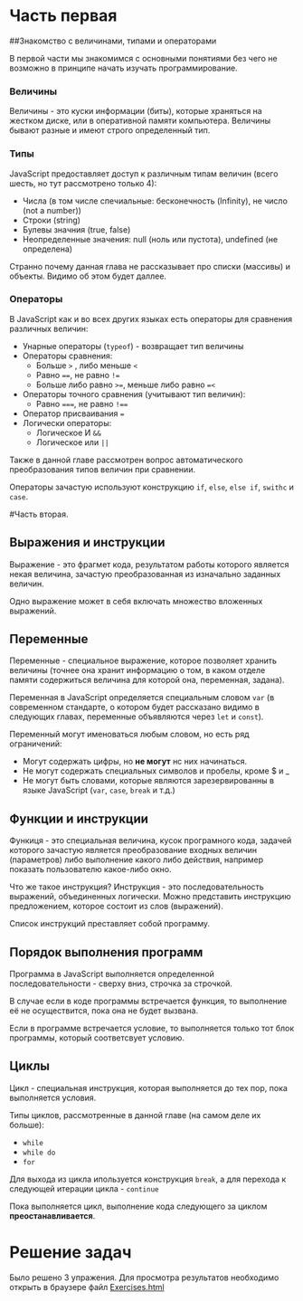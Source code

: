 # Часть первая
##Знакомство с величинами, типами и операторами

В первой части мы знакомимся с основными понятиями без чего не возможно в принципе начать изучать программирование.

### Величины
Величины - это куски информации (биты), которые храняться на жестком диске, или в оперативной памяти компьютера. Величины бывают разные и имеют строго определенный тип.

### Типы
JavaScript предоставляет доступ к различным типам величин (всего шесть, но тут рассмотрено только 4):
 * Числа (в том числе спечиальные: бесконечность (Infinity), не число (not a number))
 * Строки (string)
 * Булевы значния (true, false)
 * Неопределенные значения: null (ноль или пустота), undefined (не определена)
 
 Странно почему данная глава не рассказывает про списки (массивы) и объекты. Видимо об этом будет даллее.
 
 ### Операторы
В JavaScript как и во всех других языках есть операторы для сравнения различных величин:
 * Унарные операторы (`typeof`) - возвращает тип величины
 * Операторы сравнения:
    * Больше `>` , либо меньше `<` 
    * Равно `==`, не равно `!=`
    * Больше либо равно `>=`, меньше либо равно `=<`
* Операторы точного сравнения (учитывают тип величин):
    * Равно `===`, не равно `!==`
* Оператор присваивания `=`
* Логически операторы:
    * Логическое И `&&`
    * Логическое или `||`

Также в данной главе рассмотрен вопрос автоматического преобразования типов величин при сравнении.

Операторы зачастую используют конструкцию `if`, `else`, `else if`, `swithc` и `case`.
 
 #Часть вторая.
 ## Выражения и инструкции
 Выражение - это фрагмет кода, результатом работы которого является некая величина, зачастую преобразованная из изначально заданных величин.
 
Одно выражение может в себя включать множество вложенных выражений.

## Переменные 
Переменные - специальное выражение, которое позволяет хранить величины (точнее она хранит информацию о том, в каком отделе памяти содержиться величина для которой она, переменная, задана).

Переменная в JavaScript определяется специальным словом `var` (в современном стандарте, о котором будет рассказано видимо в следующих главах, переменные объявляются через `let` и `const`).
 
 Переменный могут именоваться любым словом, но есть ряд ограничений:
* Могут содержать цифры, но **не могут** нс них начинаться.
* Не могут содержать специальных символов и пробелы, кроме $ и _
* Не могут быть словами, которые являются зарезервированны в языке JavaScript (`var`, `case`, `break` и т.д.)

## Функции и инструкции
Функиця - это специальная величина, кусок програмного кода, задачей которого зачастую является преобразование входных величин (параметров) либо выполнение какого либо действия, например показать пользователю какое-либо окно.

Что же такое инструкция? Инструкция - это последовательность выражений, объединенных логически. Можно представить инструкцию предложением, которое состоит из слов (выражений). 

Список инструкций преставляет собой программу. 


## Порядок выполнения программ
Программа в JavaScript выполняется определенной последовательности - сверху вниз, строчка за строчкой.
 
 В случае если в коде программы встречается функция, то выполнение её не осуществится, пока она не будет вызвана.
  
Если в программе встречается условие, то выполняется только тот блок программы, который соответсвует условию. 

## Циклы 
Цикл - специальная инструкция, которая выполняется до тех пор, пока выполняется условия.

Типы циклов, рассмотренные в данной главе (на самом деле их больше):
* `while`
* `while do`
* `for`

Для выхода из цикла ипользуется конструкция `break`, а для перехода к следующей итерации цикла - `continue`

Пока выполняется цикл, выполнение кода следующего за циклом **преостанавливается**.

# Решение задач

Было решено 3 упражения. Для просмотра результатов необходимо открыть в браузере файл [Exercises.html](Exercises.html)





 
 
